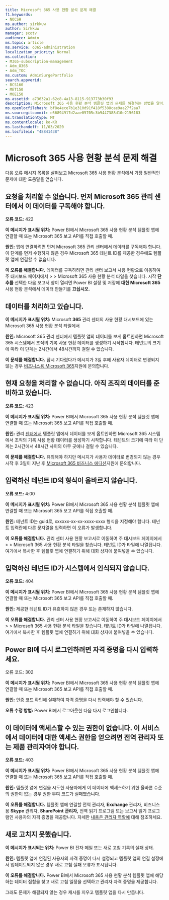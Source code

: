 ```yaml
---
title: Microsoft 365 사용 현황 분석 문제 해결
f1.keywords:
- NOCSH
ms.author: sirkkuw
author: Sirkkuw
manager: scotv
audience: Admin
ms.topic: article
ms.service: o365-administration
localization_priority: Normal
ms.collection:
- M365-subscription-management
- Adm_O365
- Adm_TOC
ms.custom: AdminSurgePortfolio
search.appverid:
- BCS160
- MET150
- MOE150
ms.assetid: a73632a1-62c8-4a13-8115-913773b30f93
description: Microsoft 365 사용 현황 분석 템플릿 앱의 문제를 해결하는 방법을 알아보십시오.
ms.openlocfilehash: bf8e4ece7b1e310d91f418f5388cae9aa27f2aa7
ms.sourcegitcommit: e56894917d2aae05705c3b9447388d10e2156183
ms.translationtype: MT
ms.contentlocale: ko-KR
ms.lasthandoff: 11/03/2020
ms.locfileid: "48841438"
---
```

# <a name="troubleshooting-microsoft-365-usage-analytics"></a>Microsoft 365 사용 현황 분석 문제 해결

다음 오류 메시지 목록을 살펴보고 Microsoft 365 사용 현황 분석에서 가장 일반적인 문제에 대한 도움말을 얻습니다.
  
    
## <a name="we-are-unable-to-process-your-request-you-have-to-first-subscribe-to-this-data-from-the-microsoft-365-admin-center"></a>요청을 처리할 수 없습니다. 먼저 Microsoft 365 관리 센터에서 이 데이터를 구독해야 합니다.

 **오류 코드:** 422 
  
 **이 메시지가 표시될 위치:** Power BI에서 Microsoft 365 사용 현황 분석 템플릿 앱에 연결할 때 또는 Microsoft 365 보고 API를 직접 호출할 때. 
  
 **원인:** 앱에 연결하려면 먼저 Microsoft 365 관리 센터에서 데이터를 구독해야 합니다. 이 단계를 먼저 수행하지 않은 경우 Microsoft 365 테넌트 ID를 제공한 경우에도 템플릿 앱에 연결할 수 없습니다. 
  
 **이 오류를 해결합니다.** 데이터를 구독하려면 관리 센터 보고서 사용 현황으로 이동하여 주 대시보드 페이지에서 \>  \> <a href="https://go.microsoft.com/fwlink/p/?linkid=2074756" target="_blank"></a> Microsoft 365 사용 현황 분석 타일을 찾습니다. 시작 **단추를** 선택한 다음 보고서  창이 열리면 Power BI 설정 및 저장에 **대한 Microsoft 365** 사용 현황 분석에서 데이터 만들기를 **끄십시오.**
  
## <a name="we-are-processing-your-data"></a>데이터를 처리하고 있습니다.

 **이 메시지가 표시될 위치:** Microsoft **365** 관리 센터의  사용 현황 대시보드에 있는 Microsoft 365 사용 현황 분석 타일에서 
  
 **원인:** Microsoft [](enable-usage-analytics.md) 365 관리 센터에서 템플릿 앱의 데이터를 보게 옵트인하면 Microsoft 365 시스템에서 조직의 기록 사용 현황 데이터를 생성하기 시작합니다. 테넌트의 크기에 따라 이 단계는 2시간에서 48시간까지 걸릴 수 있습니다. 
  
 **이 문제를 해결합니다.** 잠시 기다렸다가 메시지가 3일  후에 사용자 데이터로 변경되지 않는 경우 [비즈니스용 Microsoft 365](../contact-support-for-business-products.md)지원에 문의합니다.
  
## <a name="we-are-unable-to-process-your-request-at-this-time-we-are-still-preparing-the-data-for-your-organization"></a>현재 요청을 처리할 수 없습니다. 아직 조직의 데이터를 준비하고 있습니다.

 **오류 코드:** 423 
  
 **이 메시지가 표시될 위치:** Power BI에서 Microsoft 365 사용 현황 분석 템플릿 앱에 연결할 때 또는 Microsoft 365 보고 API를 직접 호출할 때. 
  
 **원인:** 관리 [센터에서](enable-usage-analytics.md) 템플릿 앱에서 데이터를 보게 옵트인하면 Microsoft 365 시스템에서 조직의 기록 사용 현황 데이터를 생성하기 시작합니다. 테넌트의 크기에 따라 이 단계는 2시간에서 48시간 사이의 아무 곳에나 걸릴 수 있습니다. 
  
 **이 문제를 해결합니다.** 유의해야 하지만 메시지가 사용자 데이터로  변경되지 않는 경우 시작 후 3일이 지난 후 [Microsoft 365 비즈니스 에디션](../contact-support-for-business-products.md)지원에 문의합니다.
  
## <a name="the-tenant-id-you-provided-is-not-in-the-correct-format"></a>입력하신 테넌트 ID의 형식이 올바르지 않습니다.

 **오류 코드:** 4:00 
  
 **이 메시지가 표시될 위치:** Power BI에서 Microsoft 365 사용 현황 분석 템플릿 앱에 연결할 때 또는 Microsoft 365 보고 API를 직접 호출할 때. 
  
 **원인:** 테넌트 ID는 guid로, xxxxxx-xx-xx-xxxx-xxxx 형식을 지정해야 합니다. 테넌트 입력란에 다른 문자열을 입력하면 이 오류가 발생합니다. 
  
 **이 오류를 해결합니다.** 관리 센터 사용 현황 보고서로 이동하여 주 대시보드 페이지에서 \>  \> <a href="https://go.microsoft.com/fwlink/p/?linkid=2074756" target="_blank"></a> Microsoft 365 사용 현황 분석 타일을 찾습니다. 테넌트 ID가 타일에 나열됩니다. 여기에서 복사한 후 템플릿 앱에 연결하기 위해 대화 상자에 붙여넣을 수 있습니다. 
  
## <a name="the-tenant-id-you-provided-is-not-recognized-by-our-system"></a>입력하신 테넌트 ID가 시스템에서 인식되지 않습니다.

 **오류 코드:** 404 
  
 **이 메시지가 표시될 위치:** Power BI에서 Microsoft 365 사용 현황 분석 템플릿 앱에 연결할 때 또는 Microsoft 365 보고 API를 직접 호출할 때. 
  
 **원인:** 제공한 테넌트 ID가 유효하지 않은 경우 또는 존재하지 않습니다. 
  
 **이 오류를 해결합니다.** 관리 센터 사용 현황 보고서로 이동하여 주 대시보드 페이지에서 \>  \> <a href="https://go.microsoft.com/fwlink/p/?linkid=2074756" target="_blank"></a> Microsoft 365 사용 현황 분석 타일을 찾습니다. 테넌트 ID가 타일에 나열됩니다. 여기에서 복사한 후 템플릿 앱에 연결하기 위해 대화 상자에 붙여넣을 수 있습니다. 
  
## <a name="please-re-enter-your-credentials-to-sign-in-to-power-bi-again"></a>Power BI에 다시 로그인하려면 자격 증명을 다시 입력하세요.

오류 코드: 302
  
 **이 메시지가 표시될 위치:** Power BI에서 Microsoft 365 사용 현황 분석 템플릿 앱에 연결할 때 또는 Microsoft 365 보고 API를 직접 호출할 때. 
  
 **원인:** 인증 코드 확인에 실패하여 자격 증명을 다시 입력해야 할 수 있습니다. 
  
 **오류 수정 방법:** Power BI에서 로그아웃한 다음 다시 로그인합니다. 
  
## <a name="you-do-not-have-the-right-authorization-to-access-to-this-data-to-be-able-to-gain-access-to-the-data-from-this-service-you-need-to-be-either-a-global-admin-or-any-one-of-the-product-admins"></a>이 데이터에 액세스할 수 있는 권한이 없습니다. 이 서비스에서 데이터에 대한 액세스 권한을 얻으려면 전역 관리자 또는 제품 관리자여야 합니다.

 **오류 코드:** 403 
  
 **이 메시지가 표시될 위치:** Power BI에서 Microsoft 365 사용 현황 분석 템플릿 앱에 연결할 때 또는 Microsoft 365 보고 API를 직접 호출할 때. 
  
 **원인:** 템플릿 앱에 연결을 시도한 사용자에게 이 데이터에 액세스하기 위한 올바른 수준의 권한이 없는 경우 권한 부여 코드가 실패했습니다. 
  
 **이 오류를 해결합니다.** 템플릿 앱에 연결할 전역 관리자,  **Exchange** 관리자, 비즈니스용 **Skype** 관리자, **SharePoint** **관리자,** 전역 읽기 프로그램 또는 보고서 읽기 프로그램인 사용자의 자격 증명을 제공합니다.  자세한 [내용은 관리자 역할에](../add-users/about-admin-roles.md) 대해 참조하세요. 
  
## <a name="refresh-failed"></a>새로 고치지 못했습니다.

 **이 메시지가 표시되는 위치:** Power BI 전자 메일 또는 새로 고침 기록의 실패 상태. 
  
 **원인:** 템플릿 앱에 연결된 사용자의 자격 증명이 다시 설정되고 템플릿 앱의 연결 설정에서 업데이트되지 않은 경우 새로 고침 실패 오류가 표시됩니다. 
  
 **이 오류를 해결합니다.** Power BI에서 Microsoft 365 사용 현황 분석 템플릿 앱에 해당하는 데이터 집합을 찾고 새로 고침 일정을 선택하고 관리자 자격 증명을 제공합니다.  
  
그래도 문제가 해결되지 않는 경우 캐시를 지우고 템플릿 앱을 다시 만듭니다.
  
  
